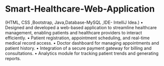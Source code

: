 # Smart-Healthcare-Web-Application
(HTML, CSS ,Bootstrap, Java,Database-MySQL ,IDE- IntelliJ Idea.)
• Designed and developed a web-based application to streamline healthcare management, enabling patients and
healthcare providers to interact efficiently.
• Patient registration, appointment scheduling, and real-time medical record access.
• Doctor dashboard for managing appointments and patient history.
• Integration of a secure payment gateway for billing and consultations.
• Analytics module for tracking patient trends and generating reports.
